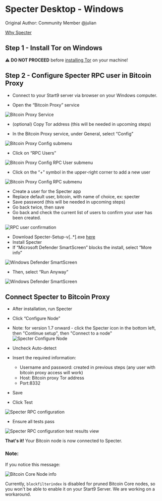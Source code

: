 # Specter Desktop - Windows

Original Author: Community Member @julian

[Why Specter](https://github.com/cryptoadvance/specter-desktop/blob/master/README.md#why)

## Step 1 - Install Tor on Windows

:warning: **DO NOT PROCEED** before [installing Tor](https://docs.start9.com/latest/user-manual/connecting/connecting-tor/tor-os/tor-windows) on your machine!

## Step 2 - Configure Specter RPC user in Bitcoin Proxy

- Connect to your Start9 server via browser on your Windows computer. 

- Open the “Bitcoin Proxy” service

![Bitcoin Proxy Service](./assets/bitcoin_proxy_service.png "Select the Bitcoin Proxy Service")

- (optional) Copy Tor address (this will be needed in upcoming steps)

- In the Bitcoin Proxy service, under General, select “Config”

![Bitcoin Proxy Config submenu](./assets/bitcoin_proxy_config.png "Select Config on the Service Detail page")

- Click on “RPC Users”

![Bitcoin Proxy Config RPC User submenu](./assets/bitcoin_proxy_rpc.png "Bitcoin Proxy Config RPC User submenu")

- Click on the “+” symbol in the upper-right corner to add a new user

![Bitcoin Proxy Config RPC submenu](./assets/bitcoin_proxy_add_rpc_user.png "Bitcoin Proxy Config RPC submenu")

- Create a user for the Specter app
- Replace default user, bitcoin, with name of choice, ex: specter
- Save password (this will be needed in upcoming steps)
- Go back twice, then save
- Go back and check the current list of users to confirm your user has been created.

![RPC user confirmation](./assets/bitcoin_proxy_confirm_rpc_user.png "RPC user confirmation")

- Download Specter-Setup-v[*.*.*].exe [here](https://github.com/cryptoadvance/specter-desktop/releases)
- Install Specter
- If “Microsoft Defender SmartScreen” blocks the install, select “More info”

![Windows Defender SmartScreen](./assets/windows_smartscreen.png "Windows Defender SmartScreen")

- Then, select “Run Anyway”

![Windows Defender SmartScreen](./assets/windows_smart_screen_run.png "Windows Defender SmartScreen")

Connect Specter to Bitcoin Proxy
--------------------------------

- After installation, run Specter
- Click “Configure Node”
- Note: for version 1.7 onward - click the Specter icon in the bottom left, then "Continue setup", then "Connect to a node"
![Specter Configure Node](./assets/specter_configure_node.png "Specter Configure Node")

- Uncheck Auto-detect
- Insert the required information:
    - Username and password: created in previous steps (any user with bitcoin proxy access will work)
    - Host: Bitcoin proxy Tor address 
    - Port:8332
- Save
- Click Test 

![Specter RPC configuration](./assets/specter_rpc_configuration.png "Select 'Test' to ensure the credentials are working properly")  

- Ensure all tests pass

![Specter RPC configuration test results view](./assets/specter_test_results.png "Specter RPC configuration test results view")

**That's it!** Your Bitcoin node is now connected to Specter. 

### Note:
If you notice this message:

![Bitcoin Core Node info](./assets/core_info_error.jpg "Bitcoin Core Node info")

Currently, ``blockfilterindex`` is disabled for pruned Bitcoin Core nodes, so you won't be able to enable it on your Start9 Server. We are working on a workaround.

